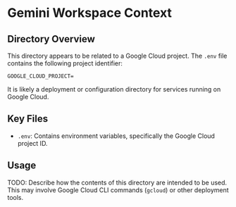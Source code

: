 # Gemini Workspace Context

## Directory Overview

This directory appears to be related to a Google Cloud project. The `.env` file contains the following project identifier:

`GOOGLE_CLOUD_PROJECT=`

It is likely a deployment or configuration directory for services running on Google Cloud.

## Key Files

*   `.env`: Contains environment variables, specifically the Google Cloud project ID.

## Usage

TODO: Describe how the contents of this directory are intended to be used. This may involve Google Cloud CLI commands (`gcloud`) or other deployment tools.


